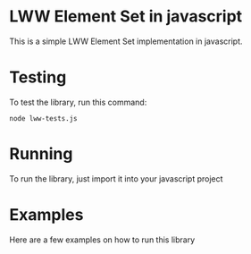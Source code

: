 # LWW Element Set in javascript

This is a simple LWW Element Set implementation in javascript.

# Testing

To test the library, run this command:

`node lww-tests.js`

# Running

To run the library, just import it into your javascript project

# Examples

Here are a few examples on how to run this library


